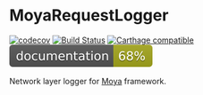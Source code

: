 # MoyaRequestLogger

[![codecov](https://codecov.io/gh/alphatroya/MoyaRequestLogger/branch/master/graph/badge.svg)](https://codecov.io/gh/alphatroya/MoyaRequestLogger)
[![Build Status](https://travis-ci.org/alphatroya/MoyaRequestLogger.svg?branch=master)](https://travis-ci.org/alphatroya/MoyaRequestLogger)
[![Carthage compatible](https://img.shields.io/badge/Carthage-compatible-4BC51D.svg?style=flat)](https://github.com/Carthage/Carthage)
[![Documentation](docs/badge.svg)](https://alphatroya.github.io/MoyaRequestLogger)

Network layer logger for [Moya](https://github.com/Moya/Moya) framework.
